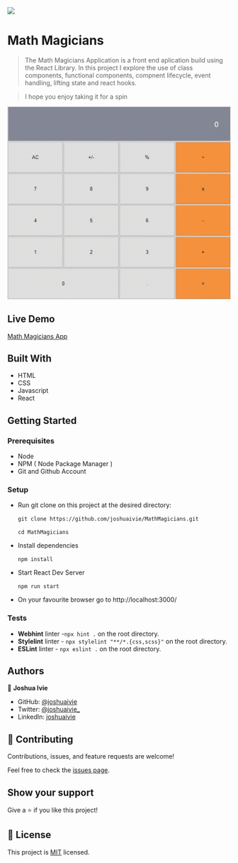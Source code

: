 ![](https://img.shields.io/badge/Microverse-blueviolet)

# Math Magicians

> The Math Magicians Application is a front end aplication build using the React Library. In this project I explore the use of class components, functional components, compnent lifecycle, event handling, lifting state and react hooks.

> I hope you enjoy taking it for a spin

![screenshot](./public/calculator.gif)

## Live Demo

[Math Magicians App](https://joshuaivie.github.io/MathMagicians)

## Built With

- HTML
- CSS
- Javascript
- React

## Getting Started

### Prerequisites

- Node
- NPM ( Node Package Manager )
- Git and Github Account

### Setup

- Run git clone on this project at the desired directory:
  ```
  git clone https://github.com/joshuaivie/MathMagicians.git
  ```
  ```
  cd MathMagicians
  ```
- Install dependencies

  ```
  npm install
  ```

- Start React Dev Server
  ```
  npm run start
  ```
- On your favourite browser go to http://localhost:3000/

### Tests

- **Webhint** linter -`npx hint .` on the root directory.
- **Stylelint** linter - `npx stylelint "**/*.{css,scss}"` on the root directory.
- **ESLint** linter - `npx eslint .` on the root directory.

## Authors

👤 **Joshua Ivie**

- GitHub: [@joshuaivie](https://github.com/joshuaivie)
- Twitter: [@joshuaivie\_](https://twitter.com/joshuaivie_)
- LinkedIn: [joshuaivie](https://linkedin.com/in/joshuaivie)

## 🤝 Contributing

Contributions, issues, and feature requests are welcome!

Feel free to check the [issues page](https://github.com/joshuaivie/MathMagicians/issues).

## Show your support

Give a ⭐️ if you like this project!

## 📝 License

This project is [MIT](./MIT.md) licensed.
